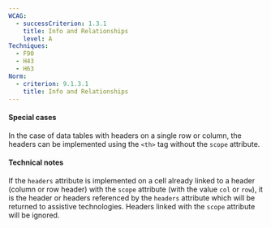 ```yaml
---
WCAG:
  - successCriterion: 1.3.1
    title: Info and Relationships
    level: A
Techniques:
  - F90
  - H43
  - H63
Norm:
  - criterion: 9.1.3.1
    title: Info and Relationships
---
```


#### Special cases

In the case of data tables with headers on a single row or column, the headers can be implemented using the `<th>` tag without the `scope` attribute.

#### Technical notes

If the `headers` attribute is implemented on a cell already linked to a header (column or row header) with the `scope` attribute (with the value `col` or `row`), it is the header or headers referenced by the `headers` attribute which will be returned to assistive technologies. Headers linked with the `scope` attribute will be ignored.
